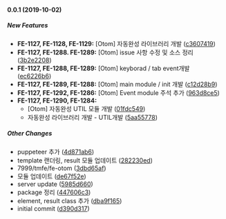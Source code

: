 #### 0.0.1 (2019-10-02)

##### New Features

* **FE-1127, FE-1128, FE-1129:**  [Otom] 자동완성 라이브러리 개발 ([c3607419](git@github.com:caias/autocomplete.git/commit/c3607419cc37afb7c8acf2633f6a455fe262030c))
* **FE-1127, FE-1288. FE-1289:**  [Otom] issue 사항 수정 및 소스 정리 ([3b2e2208](git@github.com:caias/autocomplete.git/commit/3b2e22082a3517f70553df4c97f7370a17493652))
* **FE-1127, FE-1288, FE-1289:**  [Otom] keyborad / tab event개발 ([ec6226b6](git@github.com:caias/autocomplete.git/commit/ec6226b6437c674409285b44d95ec7a704983f06))
* **FE-1127, FE-1289, FE-1288:**  [Otom] main module / init 개발 ([c12d28b9](git@github.com:caias/autocomplete.git/commit/c12d28b9820660445edee061ea179a268fd5fdfd))
* **FE-1127, FE-1292, FE-1286:**  [Otom] Event module 주석 추가 ([963d8ce5](git@github.com:caias/autocomplete.git/commit/963d8ce5ec02ee7981f14a8cbc42be983006f51d))
* **FE-1127, FE-1290, FE-1284:**
  *  [Otom] 자동완성 UTIL 모듈 개발 ([01fdc549](git@github.com:caias/autocomplete.git/commit/01fdc54995e7401c73f2491e22555736467debe0))
  *  자동완성 라이브러리 개발 - UTIL개발 ([5aa55778](git@github.com:caias/autocomplete.git/commit/5aa557787ae08f49cbd10c5604d783a58e3e9db8))

##### Other Changes

*  puppeteer 추가 ([4d871ab6](git@github.com:caias/autocomplete.git/commit/4d871ab6feec11b3fb5fa5d3c3246788fca51538))
*  template 랜더링, result 모듈 업데이트 ([282230ed](git@github.com:caias/autocomplete.git/commit/282230edae8fb80da91a8bcca50021fd1a86baad))
* 7999/tmfe/fe-otom ([3dbd65af](git@github.com:caias/autocomplete.git/commit/3dbd65afc92079b13a1095dc1c660bf8103f33fe))
*  모듈 업데이트 ([de67f52e](git@github.com:caias/autocomplete.git/commit/de67f52ead8a776e80e03e7b84a6cd13a8a0ad5f))
*  server update ([5985d660](git@github.com:caias/autocomplete.git/commit/5985d660dda22f480e81b9a690ee9f1d97c7c2f2))
*  package 정리 ([447606c3](git@github.com:caias/autocomplete.git/commit/447606c37d98e8609868160f909dea73eacbc657))
*  element, result class 추가 ([dba9f165](git@github.com:caias/autocomplete.git/commit/dba9f1650f21893a4ecc8f0ed1af6ae0f3617d5c))
*  initial commit ([d390d317](git@github.com:caias/autocomplete.git/commit/d390d3170e898ad2760ee1faca6753eed372a9fe))